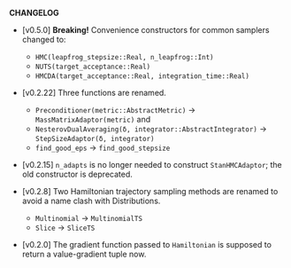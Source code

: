 **CHANGELOG**

  - [v0.5.0] **Breaking!** Convenience constructors for common samplers changed to:
    
      + `HMC(leapfrog_stepsize::Real, n_leapfrog::Int)`
      + `NUTS(target_acceptance::Real)`
      + `HMCDA(target_acceptance::Real, integration_time::Real)`

  - [v0.2.22] Three functions are renamed.
    
      + `Preconditioner(metric::AbstractMetric)` -> `MassMatrixAdaptor(metric)` and
      + `NesterovDualAveraging(δ, integrator::AbstractIntegrator)` -> `StepSizeAdaptor(δ, integrator)`
      + `find_good_eps` -> `find_good_stepsize`
  - [v0.2.15] `n_adapts` is no longer needed to construct `StanHMCAdaptor`; the old constructor is deprecated.
  - [v0.2.8] Two Hamiltonian trajectory sampling methods are renamed to avoid a name clash with Distributions.
    
      + `Multinomial` -> `MultinomialTS`
      + `Slice` -> `SliceTS`
  - [v0.2.0] The gradient function passed to `Hamiltonian` is supposed to return a value-gradient tuple now.
